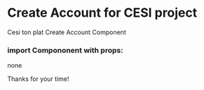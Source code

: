 # Create Account for CESI project
Cesi ton plat Create Account Component

### import Compononent with props:
none

Thanks for your time!
